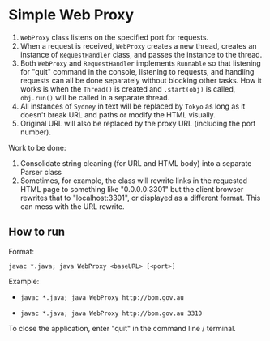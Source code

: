 # Simple Web Proxy

1. `WebProxy` class listens on the specified port for requests.
2. When a request is received, `WebProxy` creates a new thread, creates an instance of `RequestHandler` class, and passes the instance to the thread.
3. Both `WebProxy` and `RequestHandler` implements `Runnable` so that listening for "quit" command in the console, listening to requests, and handling requests can all be done separately without blocking other tasks. How it works is when the `Thread()` is created and `.start(obj)` is called, `obj.run()` will be called in a separate thread.
4. All instances of `Sydney` in text will be replaced by `Tokyo` as long as it doesn't break URL and paths or modify the HTML visually.
5. Original URL will also be replaced by the proxy URL (including the port number). 

Work to be done:

1. Consolidate string cleaning (for URL and HTML body) into a separate Parser class
2. Sometimes, for example, the class will rewrite links in the requested HTML page to something like "0.0.0.0:3301" but the client browser rewrites that to "localhost:3301", or displayed as a different format. This can mess with the URL rewrite. 

## How to run

Format:

`javac *.java; java WebProxy <baseURL> [<port>]`

Example:

- `javac *.java; java WebProxy http://bom.gov.au`

- `javac *.java; java WebProxy http://bom.gov.au 3310`

To close the application, enter "quit" in the command line / terminal.